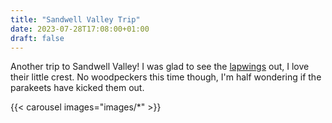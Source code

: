 ```yaml
---
title: "Sandwell Valley Trip"
date: 2023-07-28T17:08:00+01:00
draft: false
---
```

Another trip to Sandwell Valley! I was glad to see the [lapwings](https://www.rspb.org.uk/birds-and-wildlife/wildlife-guides/bird-a-z/lapwing/ ) out, I love their little crest. No woodpeckers this time though, I'm half wondering if the parakeets have kicked them out.

{{< carousel images="images/*" >}}